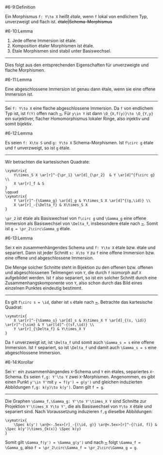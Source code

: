 #6-9:Definition

Ein Morphismus `f: Y\to X` heißt *étale*, wenn `f` lokal von endlichem Typ, unverzweigt und flach ist. ~~étale|Schema-Morphismus~~

#6-10:Lemma

1. Jede offene Immersion ist étale.
2. Komposition étaler Morphismen ist étale.
3. Étale Morphismen sind stabil unter Basiswechsel.

---

Dies folgt aus den entsprechenden Eigenschaften für unverzweigte und flache Morphismen.

#6-11:Lemma

Eine abgeschlossene Immersion ist genau dann étale, wenn sie eine offene Immersion ist.

---

Sei `f: Y\to X` eine flache abgeschlossene Immersion. Da `f` von endlichem Typ ist, ist `f(Y)` offen nach [~](#5-15). Für `y\in Y` ist dann `\O_{X,f(y)}\to \O_{Y,y}` ein surjektiver, flacher Homomorphismus lokaler Ringe, also injektiv und somit bijektiv.

#6-12:Lemma

Es seien `f: X\to S` und `g: Y\to X` Schema-Morphismen. Ist `f\circ g` étale und `f` unverzweigt, so ist `g` étale.

---

Wir betrachten die kartesischen Quadrate:

    \xymatrix{
        Y\times_S X \ar[r]^-{\pr_1} \ar[d]_{\pr_2}  & Y \ar[d]^{f\circ g} \\
        X \ar[r]_f & S
    }
    \qquad
    \xymatrix{
        Y \ar[r]^-{\Gamma_g} \ar[d]_g & Y\times_S X \ar[d]^{(g,\id)} \\
        X \ar[r]_-{\Delta_f} & X\times_S X
    }

`\pr_2` ist étale als Basiswechsel von `f\circ g` und `\Gamma_g` eine offene Immersion als Basiswechsel von `\Delta_f`, insbesondere étale nach [~](#6-10). Somit ist `g = \pr_2\circ\Gamma_g` étale.

#6-13:Lemma

Sei `X` ein zusammenhängendes Schema und `f: Y\to X` étale bzw. étale und separiert. Dann ist jeder Schnitt `s: X\to Y` zu `f` eine offene Immersion bzw. eine offene und abgeschlossene Immersion.

Die Menge solcher Schnitte steht in Bijektion zu den offenen bzw. offenen und abgeschlossenen Teilmengen von `Y`, die durch `f` isomorph auf `X` aufgebildet werden. Ist `f` also separiert, so ist ein solcher Schnitt durch eine Zusammenhangskomponente von `Y`, also schon durch das Bild eines einzelnen Punktes eindeutig bestimmt.

---

Es gilt `f\circ s = \id`, daher ist `s` étale nach [~](#6-12). Betrachte das kartesische Quadrat:

    \xymatrix{
        X \ar[r]^-{\Gamma_s} \ar[d]_s & X\times_X Y \ar[d]_{(s, \id)} \ar[r]^-{\sim} & Y \ar[ld]^-{(sf,\id)} \\
        Y \ar[r]_{\Delta_f} & Y\times_X Y
    }

Da `f` unverzweigt ist, ist `\Delta_f` und somit auch `\Gamma_s = s` eine offene Immersion. Ist `f` separiert, so ist `\Delta_f` und damit auch `\Gamma_s = s` eine abgeschlossene Immersion.

#6-14:Korollar

Sei `Y'` ein zusammenhängendes `X`-Schema und `Y` ein étales, separiertes `X`-Schema. Es seien `f,g: Y'\to Y` zwei `X`-Morphismen. Angenommen, es gibt einen Punkt `y'\in Y'`mit `y = f(y') = g(y')` und gleichen induzierten Abbildungen `f,g: k(y)\to k(y')`. Dann gilt `f = g`.

---

Die Graphen `\Gamma_f,\Gamma_g: Y'\to Y'\times_X Y` sind Schnitte zur Projektion `Y'\times_X Y\to Y'`, die als Basiswechsel von `Y\to X` étale und separiert sind. Nach Voraussetzung induzieren `f,g` dieselbe Abbildungen:

    \xymatrix{
        \Spec k(y') \ar@<-.5ex>[r]_-{(\id, g)} \ar@<.5ex>[r]^-{(\id, f)} & \Spec k(y')\times_{k(x)} \Spec k(y)
    }

Somit gilt `\Gamma_f(y') = \Gamma_g(y')` und nach [~](#6-13) folgt `\Gamma_f = \Gamma_g`, also `f = \pr_2\circ\Gamma_f = \pr_2\circ\Gamma_g = g`.
